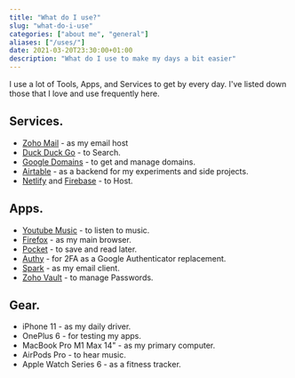 ```yaml
---
title: "What do I use?"
slug: "what-do-i-use"
categories: ["about me", "general"]
aliases: ["/uses/"]
date: 2021-03-20T23:30:00+01:00
description: "What do I use to make my days a bit easier"
---
```

I use a lot of Tools, Apps, and Services to get by every day.
I've listed down those that I love and use frequently here.

## Services.
- [Zoho Mail](https://zoho.com/mail/) - as my email host
- [Duck Duck Go](https://duckduckgo.com/) - to Search.
- [Google Domains](https://domains.google.com/) - to get and manage domains.
- [Airtable](https://airtable.com/invite/r/dYQWU0zt/) - as a backend for my experiments and side projects.
- [Netlify](https://netlify.com/) and [Firebase](https://firebase.google.com/products/hosting/) - to Host.
## Apps.
- [Youtube Music](https://music.youtube.com/) - to listen to music.
- [Firefox](https://www.mozilla.org/en-US/firefox/) - as my main browser.
- [Pocket](https://getpocket.com/) - to save and read later.
- [Authy](https://authy.com/) - for 2FA as a Google Authenticator replacement.
- [Spark](https://sparkmailapp.com/) - as my email client.
- [Zoho Vault](https://www.zoho.com/vault/) - to manage Passwords.
## Gear.
- iPhone 11 - as my daily driver.
- OnePlus 6 - for testing my apps.
- MacBook Pro M1 Max 14" - as my primary computer.
- AirPods Pro - to hear music.
- Apple Watch Series 6 - as a fitness tracker.
